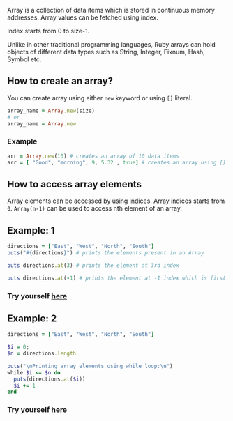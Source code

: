 Array is a collection of data items which is stored in continuous memory addresses. Array values can be fetched using index. 

Index starts from 0 to size-1.

Unlike in other traditional programming languages, Ruby arrays can hold objects of different data types such as String, Integer, Fixnum, Hash, Symbol etc.

## How to create an array?

You can create array using either `new` keyword or using `[]` literal.
```ruby
array_name = Array.new(size)
# or
array_name = Array.new
```
### Example

```ruby
arr = Array.new(10) # creates an array of 10 data items
arr = [ "Good", "morning", 9, 5.32 , true] # creates an array using []
```

## How to access array elements

Array elements can be accessed by using indices. Array indices starts from `0`.  `Array(n-1)` can be used to access nth element of an array.

## Example: 1

```ruby
directions = ["East", "West", "North", "South"]
puts("#{directions}") # prints the elements present in an Array

puts directions.at(3) # prints the element at 3rd index

puts directions.at(-1) # prints the element at -1 index which is first element from last
```
### Try yourself [here](https://onecompiler.com/ruby/3vv6xdur7)

## Example: 2

```ruby
directions = ["East", "West", "North", "South"]

$i = 0;
$n = directions.length

puts("\nPrinting array elements using while loop:\n")
while $i <= $n do 
  puts(directions.at($i))
  $i += 1
end
```
### Try yourself [here](https://onecompiler.com/ruby/3vv6y7axj)


